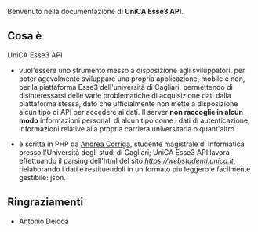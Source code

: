 Benvenuto nella documentazione di **UniCA Esse3 API**.


## Cosa è 

UniCA Esse3 API

* vuol'essere uno strumento messo a disposizione agli sviluppatori, per poter agevolmente sviluppare una propria applicazione, mobile e non, per la piattaforma Esse3 dell'università di Cagliari, permettendo di disinteressarsi delle varie problematiche di acquisizione dati dalla piattaforma stessa, dato che ufficialmente non mette a disposizione alcun tipo di API per accedere ai dati. Il server __non raccoglie in alcun modo__ informazioni personali di alcun tipo come i dati di autenticazione, informazioni relative alla propria carriera universitaria o quant'altro

* è scritta in PHP da [Andrea Corriga]("http://andreacorriga.com", "Andrea Corriga"), studente magistrale di Informatica presso l'Università degli studi di Cagliari; UniCA Esse3 API lavora effettuando il parsing dell'html del sito *https://webstudenti.unica.it*, rielaborando i dati e restituendoli in un formato più leggero e facilmente gestibile: json.

## Ringraziamenti

* Antonio Deidda